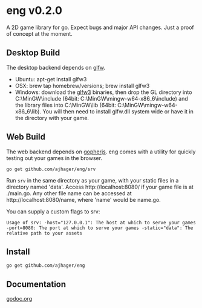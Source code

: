 # eng v0.2.0

A 2D game library for go. Expect bugs and major API changes. Just a proof of concept at the moment.

## Desktop Build

The desktop backend depends on [glfw](http://github.com/go-gl/glfw).
* Ubuntu: apt-get install glfw3
* OSX: brew tap homebrew/versions; brew install glfw3
* Windows: download the [glfw3](http://www.glfw.org/docs/latest/) binaries, then drop the GL directory into C:\MinGW\include (64bit: C:\MinGW\mingw-w64-x86_6\include) and the library files into C:\MinGW\lib (64bit: C:\MinGW\mingw-w64-x86_6\lib). You will then need to install glfw.dll system wide or have it in the directory with your game.

## Web Build

The web backend depends on [gopherjs](http://github.com/neelance/gopherjs). eng comes with a utility for quickly testing out your games in the browser.

`go get github.com/ajhager/eng/srv`

Run `srv` in the same directory as your game, with your static files in a directory named 'data'. Access http://localhost:8080/ if your game file is at ./main.go. Any other file name can be accessed at http://localhost:8080/name, where 'name' would be name.go.

You can supply a custom flags to srv:

`
Usage of srv:
	-host="127.0.0.1": The host at which to serve your games
	-port=8080: The port at which to serve your games
	-static="data": The relative path to your assets
`

## Install

`go get github.com/ajhager/eng`

## Documentation

[godoc.org](http://godoc.org/github.com/ajhager/eng)
